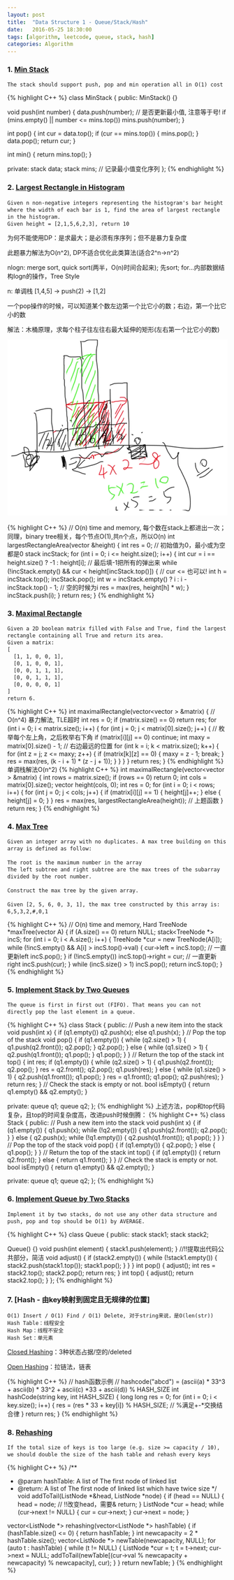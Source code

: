 ```yaml
---
layout: post
title:  "Data Structure 1 - Queue/Stack/Hash"
date:   2016-05-25 18:30:00
tags: [algorithm, leetcode, queue, stack, hash]
categories: Algorithm
---
```


### 1. [Min Stack](http://www.lintcode.com/en/problem/min-stack/)
```
The stack should support push, pop and min operation all in O(1) cost
```
{% highlight C++ %}
class MinStack {
 public:
  MinStack() {}

  void push(int number) {
    data.push(number);
    // 是否更新最小值, 注意等于号!
    if (mins.empty() || number <= mins.top()) mins.push(number);
  }

  int pop() {
    int cur = data.top();
    if (cur == mins.top()) {
      mins.pop();
    }
    data.pop();
    return cur;
  }

  int min() { return mins.top(); }

 private:
  stack<int> data;
  stack<int> mins;  // 记录最小值变化序列
};
{% endhighlight %}

### 2. [Largest Rectangle in Histogram](http://www.lintcode.com/en/problem/largest-rectangle-in-histogram/)
```
Given n non-negative integers representing the histogram's bar height where the width of each bar is 1, find the area of largest rectangle in the histogram.
Given height = [2,1,5,6,2,3], return 10
```

为何不能使用DP：是求最大；是必须有序序列；但不是暴力复杂度

此题暴力解法为O(n^2), DP不适合优化此类算法(适合2^n->n^2)

nlogn: merge sort, quick sort(两半，O(n)时间合起来); 先sort; for...内部数据结构logn的操作，Tree Style

n: 单调栈 [1,4,5] -> push(2) -> [1,2]

一个pop操作的时候，可以知道某个数左边第一个比它小的数；右边，第一个比它小的数

解法：木桶原理，求每个柱子往左往右最大延伸的矩形(左右第一个比它小的数)

![Histogram-Largest](/res/Histogram-Largest.png)

{% highlight C++ %}
// O(n) time and memory, 每个数在stack上都进出一次；同理，binary tree相关，每个节点O(1),共n个点，所以O(n)
int largestRectangleArea(vector<int> &height) {
  int res = 0;  // 初始值为0，最小或为空都是0
  stack<int> incStack;
  for (int i = 0; i <= height.size(); i++) {
    int cur = i == height.size() ? -1 : height[i];  // 最后填-1把所有的弹出来
    while (!incStack.empty() && cur < height[incStack.top()]) {  // cur <= 也可以!
      int h = incStack.top();
      incStack.pop();
      int w = incStack.empty() ? i : i - incStack.top() - 1;  // 空的时候为i
      res = max(res, height[h] * w);
    }
    incStack.push(i);
  }
  return res;
}
{% endhighlight %}

### 3. [Maximal Rectangle](http://www.lintcode.com/en/problem/maximal-rectangle/)
```
Given a 2D boolean matrix filled with False and True, find the largest rectangle containing all True and return its area.
Given a matrix:
[
  [1, 1, 0, 0, 1],
  [0, 1, 0, 0, 1],
  [0, 0, 1, 1, 1],
  [0, 0, 1, 1, 1],
  [0, 0, 0, 0, 1]
]
return 6.
```
{% highlight C++ %}
int maximalRectangle(vector<vector<bool> > &matrix) {
  // O(n^4) 暴力解法, TLE超时
  int res = 0;
  if (matrix.size() == 0) return res;
  for (int i = 0; i < matrix.size(); i++) {
    for (int j = 0; j < matrix[0].size(); j++) {
      // 枚举每个左上角，之后枚举右下角
      if (matrix[i][j] == 0) continue;
      int maxy = matrix[0].size() - 1;  // 右边最远的位置
      for (int k = i; k < matrix.size(); k++) {
        for (int z = j; z <= maxy; z++) {
          if (matrix[k][z] == 0) {
            maxy = z - 1;
            break;
          }
          res = max(res, (k - i + 1) * (z - j + 1));
        }
      }
    }
  }
  return res;
}
{% endhighlight %}
单调栈解法O(n^2)
{% highlight C++ %}
int maximalRectangle(vector<vector<bool> > &matrix) {
  int rows = matrix.size();
  if (rows == 0) return 0;
  int cols = matrix[0].size();
  vector<int> height(cols, 0);
  int res = 0;
  for (int i = 0; i < rows; i++) {
    for (int j = 0; j < cols; j++) {
      if (matrix[i][j] == 1) {
        height[j]++;
      } else {
        height[j] = 0;
      }
    }
    res = max(res, largestRectangleArea(height)); // 上题函数
  }
  return res;
}
{% endhighlight %}

### 4. [Max Tree](http://www.lintcode.com/en/problem/max-tree/)
```
Given an integer array with no duplicates. A max tree building on this array is defined as follow:

The root is the maximum number in the array
The left subtree and right subtree are the max trees of the subarray divided by the root number.

Construct the max tree by the given array.

Given [2, 5, 6, 0, 3, 1], the max tree constructed by this array is:
6,5,3,2,#,0,1
```
{% highlight C++ %}
// O(n) time and memory, Hard
TreeNode *maxTree(vector<int> A) {
  if (A.size() == 0) return NULL;
  stack<TreeNode *> incS;
  for (int i = 0; i < A.size(); i++) {
    TreeNode *cur = new TreeNode(A[i]);
    while (!incS.empty() && A[i] > incS.top()->val) {
      cur->left = incS.top();  // 一直更新left
      incS.pop();
    }
    if (!incS.empty()) incS.top()->right = cur;  // 一直更新right
    incS.push(cur);
  }
  while (incS.size() > 1) incS.pop();
  return incS.top();
}
{% endhighlight %}

### 5. [Implement Stack by Two Queues](http://www.lintcode.com/en/problem/implement-stack-by-two-queues/)
```
The queue is first in first out (FIFO). That means you can not directly pop the last element in a queue.
```
{% highlight C++ %}
class Stack {
 public:
  // Push a new item into the stack
  void push(int x) {
    if (q1.empty())
      q2.push(x);
    else
      q1.push(x);
  }
  // Pop the top of the stack
  void pop() {
    if (q1.empty()) {
      while (q2.size() > 1) {
        q1.push(q2.front());
        q2.pop();
      }
      q2.pop();
    } else {
      while (q1.size() > 1) {
        q2.push(q1.front());
        q1.pop();
      }
      q1.pop();
    }
  }
  // Return the top of the stack
  int top() {
    int res;
    if (q1.empty()) {
      while (q2.size() > 1) {
        q1.push(q2.front());
        q2.pop();
      }
      res = q2.front();
      q2.pop();
      q1.push(res);
    } else {
      while (q1.size() > 1) {
        q2.push(q1.front());
        q1.pop();
      }
      res = q1.front();
      q1.pop();
      q2.push(res);
    }
    return res;
  }
  // Check the stack is empty or not.
  bool isEmpty() { return q1.empty() && q2.empty(); }

 private:
  queue<int> q1;
  queue<int> q2;
};
{% endhighlight %}
上述方法，pop和top代码复杂，且top的时间复杂度高，改进push时候倒腾：
{% highlight C++ %}
class Stack {
 public:
  // Push a new item into the stack
  void push(int x) {
    if (q1.empty()) {
      q1.push(x);
      while (!q2.empty()) {
        q1.push(q2.front());
        q2.pop();
      }
    } else {
      q2.push(x);
      while (!q1.empty()) {
        q2.push(q1.front());
        q1.pop();
      }
    }
  }
  // Pop the top of the stack
  void pop() {
    if (q1.empty()) {
      q2.pop();
    } else {
      q1.pop();
    }
  }
  // Return the top of the stack
  int top() {
    if (q1.empty()) {
      return q2.front();
    } else {
      return q1.front();
    }
  }
  // Check the stack is empty or not.
  bool isEmpty() { return q1.empty() && q2.empty(); }

 private:
  queue<int> q1;
  queue<int> q2;
};
{% endhighlight %}

### 6. [Implement Queue by Two Stacks](http://www.lintcode.com/en/problem/implement-queue-by-two-stacks/)
```
Implement it by two stacks, do not use any other data structure and push, pop and top should be O(1) by AVERAGE.
```
{% highlight C++ %}
class Queue {
 public:
  stack<int> stack1;
  stack<int> stack2;

  Queue() {}
  void push(int element) { stack1.push(element); }
  //!!提取出代码公共部分，简洁
  void adjust() {
    if (stack2.empty()) {
      while (!stack1.empty()) {
        stack2.push(stack1.top());
        stack1.pop();
      }
    }
  }
  int pop() {
    adjust();
    int res = stack2.top();
    stack2.pop();
    return res;
  }
  int top() {
    adjust();
    return stack2.top();
  }
};
{% endhighlight %}

### 7. [Hash - 由key映射到固定且无规律的位置]
```
O(1) Insert / O(1) Find / O(1) Delete, 对于string来说，是O(len(str))
Hash Table：线程安全
Hash Map：线程不安全
Hash Set：单元素
```

[Closed Hashing](https://www.cs.usfca.edu/~galles/visualization/ClosedHash.html)：3种状态占据/空的/deleted

[Open Hashing](https://www.cs.usfca.edu/~galles/visualization/OpenHash.html)：拉链法，链表

{% highlight C++ %}
// hash函数示例
// hashcode("abcd") = (ascii(a) * 33^3 + ascii(b) * 33^2 + ascii(c) *33 + ascii(d)) % HASH_SIZE
int hashCode(string key, int HASH_SIZE) {
  long long res = 0;
  for (int i = 0; i < key.size(); i++) {
    res = (res * 33 + key[i]) % HASH_SIZE; // %满足+-*交换结合律
  }
  return res;
}
{% endhighlight %}

### 8. [Rehashing](http://www.lintcode.com/en/problem/rehashing/)
```
If the total size of keys is too large (e.g. size >= capacity / 10), we should double the size of the hash table and rehash every keys
```
{% highlight C++ %}
/**
* @param hashTable: A list of The first node of linked list
* @return: A list of The first node of linked list which have twice size
*/
void addToTail(ListNode *&head, ListNode *node) {
  if (head == NULL) {
    head = node;  // !!改变head，需要&
    return;
  }
  ListNode *cur = head;
  while (cur->next != NULL) {
    cur = cur->next;
  }
  cur->next = node;
}

vector<ListNode *> rehashing(vector<ListNode *> hashTable) {
  if (hashTable.size() <= 0) {
    return hashTable;
  }
  int newcapacity = 2 * hashTable.size();
  vector<ListNode *> newTable(newcapacity, NULL);
  for (auto t : hashTable) {
    while (t != NULL) {
      ListNode *cur = t;
      t = t->next;
      cur->next = NULL;
      addToTail(newTable[(cur->val % newcapacity + newcapacity) % newcapacity],
                cur);
    }
  }
  return newTable;
}
{% endhighlight %}
